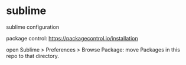 # sublime
sublime configuration

package control:
https://packagecontrol.io/installation

open Sublime > Preferences > Browse Package:
move Packages in this repo to that directory.


